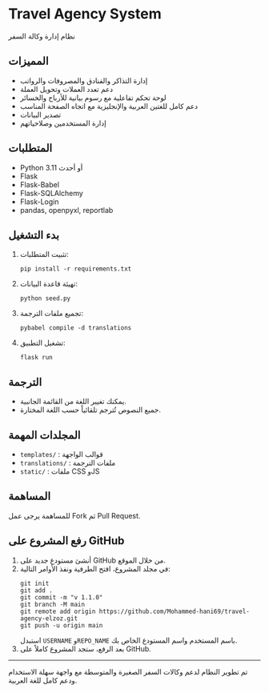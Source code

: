# Travel Agency System

نظام إدارة وكالة السفر

## المميزات
- إدارة التذاكر والفنادق والمصروفات والرواتب
- دعم تعدد العملات وتحويل العملة
- لوحة تحكم تفاعلية مع رسوم بيانية للأرباح والخسائر
- دعم كامل للغتين العربية والإنجليزية مع اتجاه الصفحة المناسب
- تصدير البيانات
- إدارة المستخدمين وصلاحياتهم

## المتطلبات
- Python 3.11 أو أحدث
- Flask
- Flask-Babel
- Flask-SQLAlchemy
- Flask-Login
- pandas, openpyxl, reportlab

## بدء التشغيل
1. تثبيت المتطلبات:
   ```
   pip install -r requirements.txt
   ```
2. تهيئة قاعدة البيانات:
   ```
   python seed.py
   ```
3. تجميع ملفات الترجمة:
   ```
   pybabel compile -d translations
   ```
4. تشغيل التطبيق:
   ```
   flask run
   ```

## الترجمة
- يمكنك تغيير اللغة من القائمة الجانبية.
- جميع النصوص تُترجم تلقائياً حسب اللغة المختارة.

## المجلدات المهمة
- `templates/` : قوالب الواجهة
- `translations/` : ملفات الترجمة
- `static/` : ملفات CSS وJS

## المساهمة
للمساهمة يرجى عمل Fork ثم Pull Request.

## رفع المشروع على GitHub

1. أنشئ مستودع جديد على GitHub من خلال الموقع.
2. في مجلد المشروع، افتح الطرفية ونفذ الأوامر التالية:
   ```
   git init
   git add .
   git commit -m "v 1.1.0"
   git branch -M main
   git remote add origin https://github.com/Mohammed-hani69/travel-agency-elzoz.git
   git push -u origin main
   ```
   استبدل `USERNAME` و`REPO_NAME` باسم المستخدم واسم المستودع الخاص بك.
3. بعد الرفع، ستجد المشروع كاملاً على GitHub.

---
تم تطوير النظام لدعم وكالات السفر الصغيرة والمتوسطة مع واجهة سهلة الاستخدام ودعم كامل للغة العربية.
